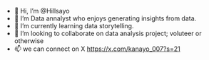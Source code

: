- 👋 Hi, I’m @Hillsayo
- 👀 I’m Data annalyst who enjoys generating insights from data.
- 🌱 I’m currently learning data storytelling.
- 💞️ I’m looking to collaborate on data analysis project; voluteer or otherwise 
- 📫 we can connect on X https://x.com/kanayo_007?s=21


<!---
Hillsayo/Hillsayo is a ✨ special ✨ repository because its `README.md` (this file) appears on your GitHub profile.
You can click the Preview link to take a look at your changes.
--->
